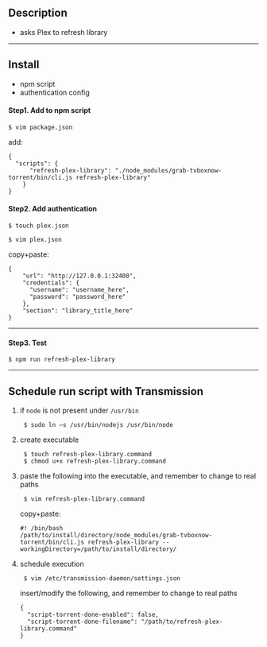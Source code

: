 ## Description
 - asks Plex to refresh library

---

## Install
 - npm script
 - authentication config

#### Step1. Add to npm script

`$ vim package.json`

add:

```
{
  "scripts": {
      "refresh-plex-library": "./node_modules/grab-tvboxnow-torrent/bin/cli.js refresh-plex-library"
    }
}
```

#### Step2. Add authentication

`$ touch plex.json`

`$ vim plex.json`

copy+paste:

```
{
	"url": "http://127.0.0.1:32400",
    "credentials": {
      "username": "username_here",
      "password": "password_here"
    },
	"section": "library_title_here"
}
```

---

#### Step3. Test

`$ npm run refresh-plex-library`

---

## Schedule run script with Transmission

1. if `node` is not present under `/usr/bin`

		$ sudo ln –s /usr/bin/nodejs /usr/bin/node

2. create executable

        $ touch refresh-plex-library.command
        $ chmod u+x refresh-plex-library.command

3. paste the following into the executable, and remember to change to real paths

        $ vim refresh-plex-library.command
        
	copy+paste:

	```
	#! /bin/bash
	/path/to/install/directory/node_modules/grab-tvboxnow-torrent/bin/cli.js refresh-plex-library --workingDirectory=/path/to/install/directory/
	```

4. schedule execution

        $ vim /etc/transmission-daemon/settings.json

    insert/modify the following, and remember to change to real paths

    ```
    {
      "script-torrent-done-enabled": false,
      "script-torrent-done-filename": "/path/to/refresh-plex-library.command"
    }
    ```
